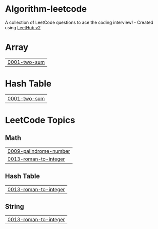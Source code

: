# Algorithm-leetcode
A collection of LeetCode questions to ace the coding interview! - Created using [LeetHub v2](https://github.com/arunbhardwaj/LeetHub-2.0)


# Array
|  |
| ------- |
| [0001-two-sum](https://github.com/Taehwani-Storage/Algorithm-leetcode/tree/master/0001-two-sum) |
# Hash Table
|  |
| ------- |
| [0001-two-sum](https://github.com/Taehwani-Storage/Algorithm-leetcode/tree/master/0001-two-sum) |
<!---LeetCode Topics Start-->
# LeetCode Topics
## Math
|  |
| ------- |
| [0009-palindrome-number](https://github.com/Taehwani-Storage/Algorithm-leetcode/tree/master/0009-palindrome-number) |
| [0013-roman-to-integer](https://github.com/Taehwani-Storage/Algorithm-leetcode/tree/master/0013-roman-to-integer) |
## Hash Table
|  |
| ------- |
| [0013-roman-to-integer](https://github.com/Taehwani-Storage/Algorithm-leetcode/tree/master/0013-roman-to-integer) |
## String
|  |
| ------- |
| [0013-roman-to-integer](https://github.com/Taehwani-Storage/Algorithm-leetcode/tree/master/0013-roman-to-integer) |
<!---LeetCode Topics End-->